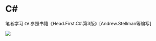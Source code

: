 # C#

笔者学习 `C#` 参照书籍《Head.First.C#.第3版》[Andrew.Stellman等编写]

![](https://ipic-1259722072.cos.ap-beijing.myqcloud.com/1cynt.jpg)

